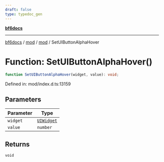 ```yaml
---
draft: false
type: typedoc_gen
---
```


[**bf6docs**](../../../_index.md)

***

[bf6docs](../../../_index.md) / [mod](../../_index.md) / [mod](../_index.md) / SetUIButtonAlphaHover

# Function: SetUIButtonAlphaHover()

```ts
function SetUIButtonAlphaHover(widget, value): void;
```

Defined in: mod/index.d.ts:13159

## Parameters

| Parameter | Type |
| ------ | ------ |
| `widget` | [`UIWidget`](../UIWidget/_index.md) |
| `value` | `number` |

## Returns

`void`
